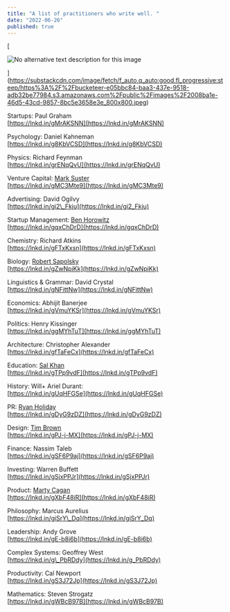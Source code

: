 ```yaml
---
title: "A list of practitioners who write well. "
date: "2022-06-26"
published: true
---
```

[

![No alternative text description for this image](https://bucketeer-e05bbc84-baa3-437e-9518-adb32be77984.s3.amazonaws.com/public/images/2008ba1e-46d5-43cd-9857-8bc5e3658e3e_800x800.jpeg)



](https://substackcdn.com/image/fetch/f_auto,q_auto:good,fl_progressive:steep/https%3A%2F%2Fbucketeer-e05bbc84-baa3-437e-9518-adb32be77984.s3.amazonaws.com%2Fpublic%2Fimages%2F2008ba1e-46d5-43cd-9857-8bc5e3658e3e_800x800.jpeg)

  
  
Startups: Paul Graham  
[https://lnkd.in/gMrAKSNN](https://lnkd.in/gMrAKSNN)  
  
Psychology: Daniel Kahneman  
[https://lnkd.in/g8KbVCSD](https://lnkd.in/g8KbVCSD)  
  
Physics: Richard Feynman  
[https://lnkd.in/grENqQvU](https://lnkd.in/grENqQvU)  
  
Venture Capital: [Mark Suster](https://www.linkedin.com/in/ACoAAAAB_QcBEaLpoBi5mCEgzqmLqCa4oriKVIE)  
[https://lnkd.in/gMC3Mte9](https://lnkd.in/gMC3Mte9)  
  
Advertising: David Ogilvy  
[https://lnkd.in/gi2\_Fkju](https://lnkd.in/gi2_Fkju)  
  
Startup Management: [Ben Horowitz](https://www.linkedin.com/in/ACoAAAACfKwBC5L3X5NyUJWcwgLZ0jgjhufhvyg)  
[https://lnkd.in/gqxChDrD](https://lnkd.in/gqxChDrD)  
  
Chemistry: Richard Atkins  
[https://lnkd.in/gFTxKxsn](https://lnkd.in/gFTxKxsn)  
  
Biology: [Robert Sapolsky](https://www.linkedin.com/in/ACoAAAHTur0B7L2F-pcePZCSREzccf5JIoNkXKc)  
[https://lnkd.in/gZwNpiKk](https://lnkd.in/gZwNpiKk)  
  
Linguistics & Grammar: David Crystal  
[https://lnkd.in/gNFittNw](https://lnkd.in/gNFittNw)  
  
Economics: Abhijit Banerjee  
[https://lnkd.in/gVmuYKSr](https://lnkd.in/gVmuYKSr)  
  
Politics: Henry Kissinger  
[https://lnkd.in/ggMYhTuT](https://lnkd.in/ggMYhTuT)  
  
Architecture: Christopher Alexander  
[https://lnkd.in/gfTaFeCx](https://lnkd.in/gfTaFeCx)  
  
Education: [Sal Khan](https://www.linkedin.com/in/ACoAAAAG7n0BqIWxwKBc4aC0Io6sFM1Rzg3vONI)  
[https://lnkd.in/gTPp9vdF](https://lnkd.in/gTPp9vdF)  
  
History: Will+ Ariel Durant:  
[https://lnkd.in/gUqHFGSe](https://lnkd.in/gUqHFGSe)  
  
PR: [Ryan Holiday](https://www.linkedin.com/in/ACoAAACNRFsBCJ2G_A7YlYkQp3M8OXCV1fKyp98)  
[https://lnkd.in/gDyG9zDZ](https://lnkd.in/gDyG9zDZ)  
  
Design: [Tim Brown](https://www.linkedin.com/in/ACoAAAClcO0B4vYgVsu9ZRDG8RLV2uYlKfbrHXc)  
[https://lnkd.in/gPJ-j-MX](https://lnkd.in/gPJ-j-MX)  
  
Finance: Nassim Taleb  
[https://lnkd.in/gSF6P9aj](https://lnkd.in/gSF6P9aj)  
  
Investing: Warren Buffett  
[https://lnkd.in/gSjxPPJr](https://lnkd.in/gSjxPPJr)  
  
Product: [Marty Cagan](https://www.linkedin.com/in/ACoAAAAAjycBVwSf0tRMLhZIJgQhgC8WlvNo9g8)  
[https://lnkd.in/gXbF48iR](https://lnkd.in/gXbF48iR)  
  
Philosophy: Marcus Aurelius  
[https://lnkd.in/giSrY\_Dq](https://lnkd.in/giSrY_Dq)  
  
Leadership: Andy Grove  
[https://lnkd.in/gE-b8i6b](https://lnkd.in/gE-b8i6b)  
  
Complex Systems: Geoffrey West  
[https://lnkd.in/g\_PbRDdy](https://lnkd.in/g_PbRDdy)  
  
Productivity: Cal Newport  
[https://lnkd.in/gS3J72Jp](https://lnkd.in/gS3J72Jp)  
  
Mathematics: Steven Strogatz  
[https://lnkd.in/gWBcB97B](https://lnkd.in/gWBcB97B)